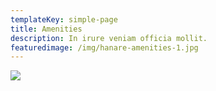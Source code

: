 ```yaml
---
templateKey: simple-page
title: Amenities
description: In irure veniam officia mollit.
featuredimage: /img/hanare-amenities-1.jpg
---
```


![](/img/hanare-amenities-1.jpg)
